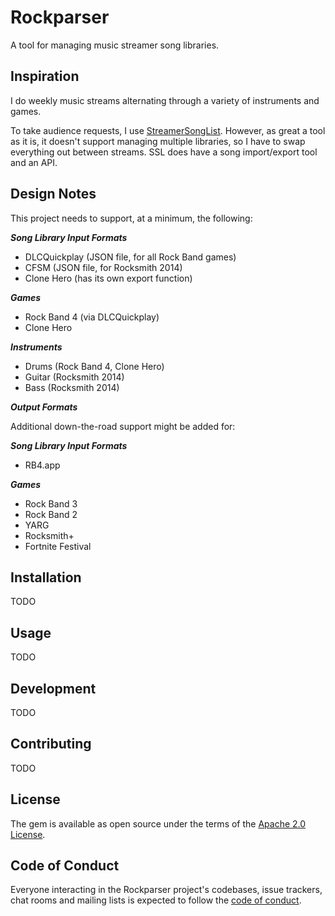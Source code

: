 # Rockparser

A tool for managing music streamer song libraries.

## Inspiration

I do weekly music streams alternating through a variety of instruments and
games.

To take audience requests, I use [StreamerSongList](https://www.streamersonglist.com).
However, as great a tool as it is, it doesn't support managing multiple
libraries, so I have to swap everything out between streams. SSL does have a
song import/export tool and an API.

## Design Notes

This project needs to support, at a minimum, the following:

***Song Library Input Formats***

- DLCQuickplay (JSON file, for all Rock Band games)
- CFSM (JSON file, for Rocksmith 2014)
- Clone Hero (has its own export function)

***Games***

- Rock Band 4 (via DLCQuickplay)
- Clone Hero

***Instruments***

- Drums (Rock Band 4, Clone Hero)
- Guitar (Rocksmith 2014)
- Bass (Rocksmith 2014)

***Output Formats***

Additional down-the-road support might be added for:

***Song Library Input Formats***

- RB4.app

***Games***

- Rock Band 3
- Rock Band 2
- YARG
- Rocksmith+
- Fortnite Festival


## Installation

TODO

## Usage

TODO

## Development

TODO

## Contributing

TODO

## License

The gem is available as open source under the terms of the [Apache 2.0 License](https://github.com/hartmantis/rockparser/blob/main/LICENSE).

## Code of Conduct

Everyone interacting in the Rockparser project's codebases, issue trackers, chat rooms and mailing lists is expected to follow the [code of conduct](https://github.com/hartmantis/rockparser/blob/main/CODE_OF_CONDUCT.md).
